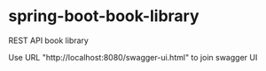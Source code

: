 # spring-boot-book-library
REST API book library

Use URL "http://localhost:8080/swagger-ui.html" to join swagger UI
